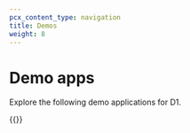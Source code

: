 ```yaml
---
pcx_content_type: navigation
title: Demos
weight: 8
---
```


# Demo apps

Explore the following demo applications for D1.

{{<external-resources resource_type="apps" products="D1">}}